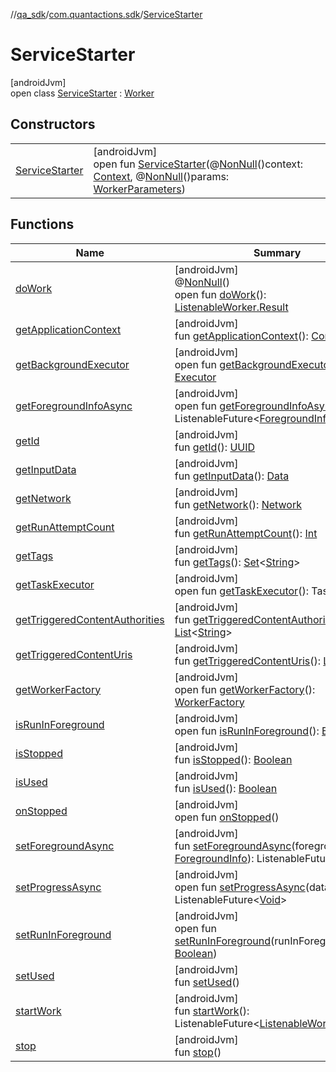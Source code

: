 //[qa_sdk](../../../index.md)/[com.quantactions.sdk](../index.md)/[ServiceStarter](index.md)

# ServiceStarter

[androidJvm]\
open class [ServiceStarter](index.md) : [Worker](https://developer.android.com/reference/kotlin/androidx/work/Worker.html)

## Constructors

| | |
|---|---|
| [ServiceStarter](-service-starter.md) | [androidJvm]<br>open fun [ServiceStarter](-service-starter.md)(@[NonNull](https://developer.android.com/reference/kotlin/androidx/annotation/NonNull.html)()context: [Context](https://developer.android.com/reference/kotlin/android/content/Context.html), @[NonNull](https://developer.android.com/reference/kotlin/androidx/annotation/NonNull.html)()params: [WorkerParameters](https://developer.android.com/reference/kotlin/androidx/work/WorkerParameters.html)) |

## Functions

| Name | Summary |
|---|---|
| [doWork](do-work.md) | [androidJvm]<br>@[NonNull](https://developer.android.com/reference/kotlin/androidx/annotation/NonNull.html)()<br>open fun [doWork](do-work.md)(): [ListenableWorker.Result](https://developer.android.com/reference/kotlin/androidx/work/ListenableWorker.Result.html) |
| [getApplicationContext](index.md#-560782721%2FFunctions%2F203928384) | [androidJvm]<br>fun [getApplicationContext](index.md#-560782721%2FFunctions%2F203928384)(): [Context](https://developer.android.com/reference/kotlin/android/content/Context.html) |
| [getBackgroundExecutor](index.md#1421258461%2FFunctions%2F203928384) | [androidJvm]<br>open fun [getBackgroundExecutor](index.md#1421258461%2FFunctions%2F203928384)(): [Executor](https://developer.android.com/reference/kotlin/java/util/concurrent/Executor.html) |
| [getForegroundInfoAsync](index.md#-33123919%2FFunctions%2F203928384) | [androidJvm]<br>open fun [getForegroundInfoAsync](index.md#-33123919%2FFunctions%2F203928384)(): ListenableFuture<[ForegroundInfo](https://developer.android.com/reference/kotlin/androidx/work/ForegroundInfo.html)> |
| [getId](index.md#-1759193821%2FFunctions%2F203928384) | [androidJvm]<br>fun [getId](index.md#-1759193821%2FFunctions%2F203928384)(): [UUID](https://developer.android.com/reference/kotlin/java/util/UUID.html) |
| [getInputData](index.md#-907781528%2FFunctions%2F203928384) | [androidJvm]<br>fun [getInputData](index.md#-907781528%2FFunctions%2F203928384)(): [Data](https://developer.android.com/reference/kotlin/androidx/work/Data.html) |
| [getNetwork](index.md#-1225012274%2FFunctions%2F203928384) | [androidJvm]<br>fun [getNetwork](index.md#-1225012274%2FFunctions%2F203928384)(): [Network](https://developer.android.com/reference/kotlin/android/net/Network.html) |
| [getRunAttemptCount](index.md#1096617839%2FFunctions%2F203928384) | [androidJvm]<br>fun [getRunAttemptCount](index.md#1096617839%2FFunctions%2F203928384)(): [Int](https://kotlinlang.org/api/latest/jvm/stdlib/kotlin/-int/index.html) |
| [getTags](index.md#1356325797%2FFunctions%2F203928384) | [androidJvm]<br>fun [getTags](index.md#1356325797%2FFunctions%2F203928384)(): [Set](https://developer.android.com/reference/kotlin/java/util/Set.html)<[String](https://developer.android.com/reference/kotlin/java/lang/String.html)> |
| [getTaskExecutor](index.md#1625383462%2FFunctions%2F203928384) | [androidJvm]<br>open fun [getTaskExecutor](index.md#1625383462%2FFunctions%2F203928384)(): TaskExecutor |
| [getTriggeredContentAuthorities](index.md#514689021%2FFunctions%2F203928384) | [androidJvm]<br>fun [getTriggeredContentAuthorities](index.md#514689021%2FFunctions%2F203928384)(): [List](https://developer.android.com/reference/kotlin/java/util/List.html)<[String](https://developer.android.com/reference/kotlin/java/lang/String.html)> |
| [getTriggeredContentUris](index.md#-1016068107%2FFunctions%2F203928384) | [androidJvm]<br>fun [getTriggeredContentUris](index.md#-1016068107%2FFunctions%2F203928384)(): [List](https://developer.android.com/reference/kotlin/java/util/List.html)<[Uri](https://developer.android.com/reference/kotlin/android/net/Uri.html)> |
| [getWorkerFactory](index.md#-473896752%2FFunctions%2F203928384) | [androidJvm]<br>open fun [getWorkerFactory](index.md#-473896752%2FFunctions%2F203928384)(): [WorkerFactory](https://developer.android.com/reference/kotlin/androidx/work/WorkerFactory.html) |
| [isRunInForeground](index.md#-1414702901%2FFunctions%2F203928384) | [androidJvm]<br>open fun [isRunInForeground](index.md#-1414702901%2FFunctions%2F203928384)(): [Boolean](https://kotlinlang.org/api/latest/jvm/stdlib/kotlin/-boolean/index.html) |
| [isStopped](index.md#-43937871%2FFunctions%2F203928384) | [androidJvm]<br>fun [isStopped](index.md#-43937871%2FFunctions%2F203928384)(): [Boolean](https://kotlinlang.org/api/latest/jvm/stdlib/kotlin/-boolean/index.html) |
| [isUsed](index.md#2101847327%2FFunctions%2F203928384) | [androidJvm]<br>fun [isUsed](index.md#2101847327%2FFunctions%2F203928384)(): [Boolean](https://kotlinlang.org/api/latest/jvm/stdlib/kotlin/-boolean/index.html) |
| [onStopped](index.md#-152470426%2FFunctions%2F203928384) | [androidJvm]<br>open fun [onStopped](index.md#-152470426%2FFunctions%2F203928384)() |
| [setForegroundAsync](index.md#-1269350234%2FFunctions%2F203928384) | [androidJvm]<br>fun [setForegroundAsync](index.md#-1269350234%2FFunctions%2F203928384)(foregroundInfo: [ForegroundInfo](https://developer.android.com/reference/kotlin/androidx/work/ForegroundInfo.html)): ListenableFuture<[Void](https://developer.android.com/reference/kotlin/java/lang/Void.html)> |
| [setProgressAsync](index.md#-348364649%2FFunctions%2F203928384) | [androidJvm]<br>open fun [setProgressAsync](index.md#-348364649%2FFunctions%2F203928384)(data: [Data](https://developer.android.com/reference/kotlin/androidx/work/Data.html)): ListenableFuture<[Void](https://developer.android.com/reference/kotlin/java/lang/Void.html)> |
| [setRunInForeground](index.md#1618392389%2FFunctions%2F203928384) | [androidJvm]<br>open fun [setRunInForeground](index.md#1618392389%2FFunctions%2F203928384)(runInForeground: [Boolean](https://kotlinlang.org/api/latest/jvm/stdlib/kotlin/-boolean/index.html)) |
| [setUsed](index.md#1019169525%2FFunctions%2F203928384) | [androidJvm]<br>fun [setUsed](index.md#1019169525%2FFunctions%2F203928384)() |
| [startWork](index.md#495345602%2FFunctions%2F203928384) | [androidJvm]<br>fun [startWork](index.md#495345602%2FFunctions%2F203928384)(): ListenableFuture<[ListenableWorker.Result](https://developer.android.com/reference/kotlin/androidx/work/ListenableWorker.Result.html)> |
| [stop](index.md#-441314364%2FFunctions%2F203928384) | [androidJvm]<br>fun [stop](index.md#-441314364%2FFunctions%2F203928384)() |
